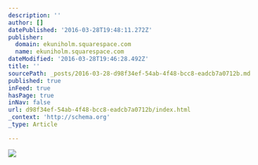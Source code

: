 ```yaml
---
description: ''
author: []
datePublished: '2016-03-28T19:48:11.272Z'
publisher:
  domain: ekuniholm.squarespace.com
  name: ekuniholm.squarespace.com
dateModified: '2016-03-28T19:46:28.492Z'
title: ''
sourcePath: _posts/2016-03-28-d98f34ef-54ab-4f48-bcc8-eadcb7a0712b.md
published: true
inFeed: true
hasPage: true
inNav: false
url: d98f34ef-54ab-4f48-bcc8-eadcb7a0712b/index.html
_context: 'http://schema.org'
_type: Article

---
```

![](https://static1.squarespace.com/static/5330ebe0e4b09e95e2e78f2d/5330ed43e4b084082437f746/56f96b3c5f43a68df8d4601d/1459186597991/BHDCalendarsGroup.png?format=1000w)